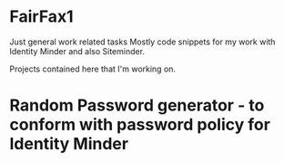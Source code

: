 # FairFax1
Just general work related tasks
Mostly code snippets for my work with Identity Minder and also Siteminder.

Projects contained here that I'm working on.
# Random Password generator - to conform with password policy for Identity Minder
